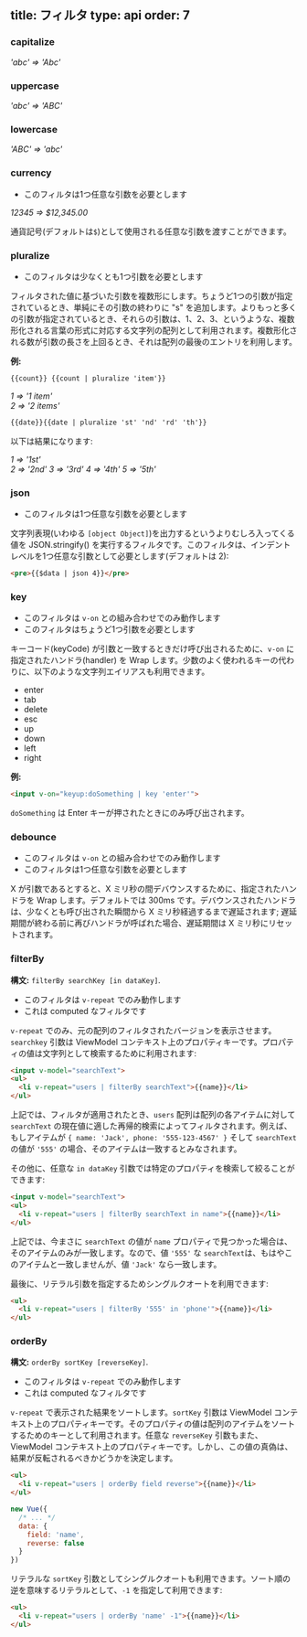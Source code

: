 title: フィルタ
type: api
order: 7
---

### capitalize

*'abc' => 'Abc'*

### uppercase

*'abc' => 'ABC'*

### lowercase

*'ABC' => 'abc'*

### currency

- このフィルタは1つ任意な引数を必要とします

*12345 => $12,345.00*

通貨記号(デフォルトは`$`)として使用される任意な引数を渡すことができます。

### pluralize

- このフィルタは少なくとも1つ引数を必要とします

フィルタされた値に基づいた引数を複数形にします。ちょうど1つの引数が指定されているとき、単純にその引数の終わりに "s" を追加します。よりもっと多くの引数が指定されているとき、それらの引数は、1、2、3、というような、複数形化される言葉の形式に対応する文字列の配列として利用されます。複数形化される数が引数の長さを上回るとき、それは配列の最後のエントリを利用します。

**例:**

``` html
{{count}} {{count | pluralize 'item'}}
```

*1 => '1 item'*  
*2 => '2 items'*

``` html
{{date}}{{date | pluralize 'st' 'nd' 'rd' 'th'}}
```

以下は結果になります:

*1 => '1st'*  
*2 => '2nd'*
*3 => '3rd'*
*4 => '4th'*
*5 => '5th'*

### json

- このフィルタは1つ任意な引数を必要とします

文字列表現(いわゆる `[object Object]`)を出力するというよりむしろ入ってくる値を JSON.stringify() を実行するフィルタです。このフィルタは、インデントレベルを1つ任意な引数として必要とします(デフォルトは 2):

``` html
<pre>{{$data | json 4}}</pre>
```

### key

- このフィルタは `v-on` との組み合わせでのみ動作します
- このフィルタはちょうど1つ引数を必要とします

キーコード(keyCode) が引数と一致するときだけ呼び出されるために、`v-on` に指定されたハンドラ(handler) を Wrap します。少数のよく使われるキーの代わりに、以下のような文字列エイリアスも利用できます。

- enter
- tab
- delete
- esc
- up
- down
- left
- right

**例:**

``` html
<input v-on="keyup:doSomething | key 'enter'">
```

`doSomething` は Enter キーが押されたときにのみ呼び出されます。

### debounce

- このフィルタは `v-on` との組み合わせでのみ動作します
- このフィルタは1つ任意な引数を必要とします

X が引数であるとすると、X ミリ秒の間デバウンスするために、指定されたハンドラを Wrap します。デフォルトでは 300ms です。デバウンスされたハンドラは、少なくとも呼び出された瞬間から X ミリ秒経過するまで遅延されます; 遅延期間が終わる前に再びハンドラが呼ばれた場合、遅延期間は X ミリ秒にリセットされます。

### filterBy

**構文:** `filterBy searchKey [in dataKey]`.

- このフィルタは `v-repeat` でのみ動作します
- これは computed なフィルタです

`v-repeat` でのみ、元の配列のフィルタされたバージョンを表示させます。`searchkey` 引数は ViewModel コンテキスト上のプロパティキーです。プロパティの値は文字列として検索するために利用されます:

``` html
<input v-model="searchText">
<ul>
  <li v-repeat="users | filterBy searchText">{{name}}</li>
</ul>
```

上記では、フィルタが適用されたとき、`users` 配列は配列の各アイテムに対して `searchText` の現在値に適した再帰的検索によってフィルタされます。例えば、もしアイテムが `{ name: 'Jack', phone: '555-123-4567' }` そして `searchText` の値が `'555'` の場合、そのアイテムは一致するとみなされます。

その他に、任意な `in dataKey` 引数では特定のプロパティを検索して絞ることができます:

``` html
<input v-model="searchText">
<ul>
  <li v-repeat="users | filterBy searchText in name">{{name}}</li>
</ul>
```

上記では、今まさに `searchText` の値が `name` プロパティで見つかった場合は、そのアイテムのみが一致します。なので、値 `'555'` な `searchText`は、もはやこのアイテムと一致しませんが、値 `'Jack'` なら一致します。

最後に、リテラル引数を指定するためシングルクオートを利用できます:

``` html
<ul>
  <li v-repeat="users | filterBy '555' in 'phone'">{{name}}</li>
</ul>
```

### orderBy

**構文:** `orderBy sortKey [reverseKey]`.

- このフィルタは `v-repeat` でのみ動作します
- これは computed なフィルタです

`v-repeat` で表示された結果をソートします。`sortKey` 引数は ViewModel コンテキスト上のプロパティキーです。そのプロパティの値は配列のアイテムをソートするためのキーとして利用されます。任意な `reverseKey` 引数もまた、ViewModel コンテキスト上のプロパティキーです。しかし、この値の真偽は、結果が反転されるべきかどうかを決定します。

``` html
<ul>
  <li v-repeat="users | orderBy field reverse">{{name}}</li>
</ul>
```

``` js
new Vue({
  /* ... */
  data: {
    field: 'name',
    reverse: false
  }
})
```

リテラルな `sortKey` 引数としてシングルクオートも利用できます。ソート順の逆を意味するリテラルとして、`-1` を指定して利用できます:

``` html
<ul>
  <li v-repeat="users | orderBy 'name' -1">{{name}}</li>
</ul>
```
